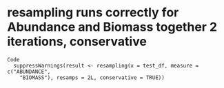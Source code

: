 # resampling runs correctly for Abundance and Biomass together          2 iterations, conservative

    Code
      suppressWarnings(result <- resampling(x = test_df, measure = c("ABUNDANCE",
        "BIOMASS"), resamps = 2L, conservative = TRUE))

